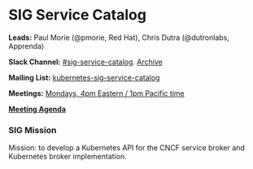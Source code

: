 # SIG Service Catalog

**Leads:** Paul Morie (@pmorie, Red Hat), Chris Dutra (@dutronlabs, Apprenda)

**Slack Channel:** [#sig-service-catalog](https://kubernetes.slack.com/messages/sig-service-catalog/).  [Archive](http://kubernetes.slackarchive.io/sig-service-catalog/)

**Mailing List:** [kubernetes-sig-service-catalog](https://groups.google.com/forum/#!forum/kubernetes-sig-service-catalog)

**Meetings:** [Mondays, 4pm Eastern / 1pm Pacific time](https://zoom.us/j/7201225346)

[**Meeting Agenda**](http://goo.gl/A0m24V)

### SIG Mission

Mission: to develop a Kubernetes API for the CNCF service broker and Kubernetes broker implementation.